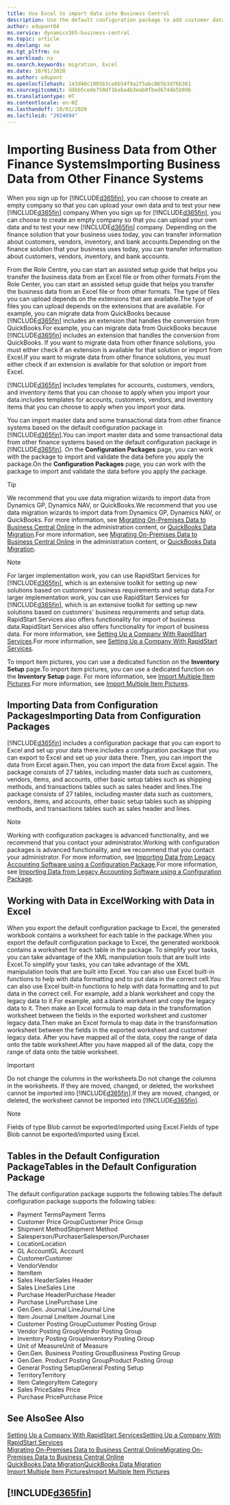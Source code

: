 ```yaml
---
title: Use Excel to import data into Business Central
description: Use the default configuration package to add customer data in Excel and import the data back into Business Central.
author: edupont04
ms.service: dynamics365-business-central
ms.topic: article
ms.devlang: na
ms.tgt_pltfrm: na
ms.workload: na
ms.search.keywords: migration, Excel
ms.date: 10/01/2020
ms.author: edupont
ms.openlocfilehash: 143d40c1005b3ce6b54f9a2f5abc865b3d76b361
ms.sourcegitcommit: ddbb5cede750df1baba4b3eab8fbed6744b5b9d6
ms.translationtype: HT
ms.contentlocale: en-NZ
ms.lasthandoff: 10/01/2020
ms.locfileid: "3924694"
---
```

# <a name="importing-business-data-from-other-finance-systems"></a><span data-ttu-id="fca04-103">Importing Business Data from Other Finance Systems</span><span class="sxs-lookup"><span data-stu-id="fca04-103">Importing Business Data from Other Finance Systems</span></span>

<span data-ttu-id="fca04-104">When you sign up for [!INCLUDE[d365fin](includes/d365fin_md.md)], you can choose to create an empty company so that you can upload your own data and to test your new [!INCLUDE[d365fin](includes/d365fin_md.md)] company.</span><span class="sxs-lookup"><span data-stu-id="fca04-104">When you sign up for [!INCLUDE[d365fin](includes/d365fin_md.md)], you can choose to create an empty company so that you can upload your own data and to test your new [!INCLUDE[d365fin](includes/d365fin_md.md)] company.</span></span> <span data-ttu-id="fca04-105">Depending on the finance solution that your business uses today, you can transfer information about customers, vendors, inventory, and bank accounts.</span><span class="sxs-lookup"><span data-stu-id="fca04-105">Depending on the finance solution that your business uses today, you can transfer information about customers, vendors, inventory, and bank accounts.</span></span>  

<span data-ttu-id="fca04-106">From the Role Centre, you can start an assisted setup guide that helps you transfer the business data from an Excel file or from other formats.</span><span class="sxs-lookup"><span data-stu-id="fca04-106">From the Role Center, you can start an assisted setup guide that helps you transfer the business data from an Excel file or from other formats.</span></span> <span data-ttu-id="fca04-107">The type of files you can upload depends on the extensions that are available.</span><span class="sxs-lookup"><span data-stu-id="fca04-107">The type of files you can upload depends on the extensions that are available.</span></span> <span data-ttu-id="fca04-108">For example, you can migrate data from QuickBooks because [!INCLUDE[d365fin](includes/d365fin_md.md)] includes an extension that handles the conversion from QuickBooks.</span><span class="sxs-lookup"><span data-stu-id="fca04-108">For example, you can migrate data from QuickBooks because [!INCLUDE[d365fin](includes/d365fin_md.md)] includes an extension that handles the conversion from QuickBooks.</span></span> <span data-ttu-id="fca04-109">If you want to migrate data from other finance solutions, you must either check if an extension is available for that solution or import from Excel.</span><span class="sxs-lookup"><span data-stu-id="fca04-109">If you want to migrate data from other finance solutions, you must either check if an extension is available for that solution or import from Excel.</span></span>  

[!INCLUDE[d365fin](includes/d365fin_md.md)] <span data-ttu-id="fca04-110">includes templates for accounts, customers, vendors, and inventory items that you can choose to apply when you import your data.</span><span class="sxs-lookup"><span data-stu-id="fca04-110">includes templates for accounts, customers, vendors, and inventory items that you can choose to apply when you import your data.</span></span>

<span data-ttu-id="fca04-111">You can import master data and some transactional data from other finance systems based on the default configuration package in [!INCLUDE[d365fin](includes/d365fin_md.md)].</span><span class="sxs-lookup"><span data-stu-id="fca04-111">You can import master data and some transactional data from other finance systems based on the default configuration package in [!INCLUDE[d365fin](includes/d365fin_md.md)].</span></span> <span data-ttu-id="fca04-112">On the **Configuration Packages** page, you can work with the package to import and validate the data before you apply the package.</span><span class="sxs-lookup"><span data-stu-id="fca04-112">On the **Configuration Packages** page, you can work with the package to import and validate the data before you apply the package.</span></span>  

> [!TIP]  
> <span data-ttu-id="fca04-113">We recommend that you use data migration wizards to import data from Dynamics GP, Dynamics NAV, or QuickBooks.</span><span class="sxs-lookup"><span data-stu-id="fca04-113">We recommend that you use data migration wizards to import data from Dynamics GP, Dynamics NAV, or QuickBooks.</span></span> <span data-ttu-id="fca04-114">For more information, see [Migrating On-Premises Data to Business Central Online](/dynamics365/business-central/dev-itpro/administration/migrate-data) in the administration content, or [QuickBooks Data Migration](ui-extensions-quickbooks-data-migration.md).</span><span class="sxs-lookup"><span data-stu-id="fca04-114">For more information, see [Migrating On-Premises Data to Business Central Online](/dynamics365/business-central/dev-itpro/administration/migrate-data) in the administration content, or [QuickBooks Data Migration](ui-extensions-quickbooks-data-migration.md).</span></span>

> [!NOTE]  
> <span data-ttu-id="fca04-115">For larger implementation work, you can use RapidStart Services for [!INCLUDE[d365fin](includes/d365fin_md.md)], which is an extensive toolkit for setting up new solutions based on customers' business requirements and setup data.</span><span class="sxs-lookup"><span data-stu-id="fca04-115">For larger implementation work, you can use RapidStart Services for [!INCLUDE[d365fin](includes/d365fin_md.md)], which is an extensive toolkit for setting up new solutions based on customers' business requirements and setup data.</span></span> <span data-ttu-id="fca04-116">RapidStart Services also offers functionality for import of business data.</span><span class="sxs-lookup"><span data-stu-id="fca04-116">RapidStart Services also offers functionality for import of business data.</span></span> <span data-ttu-id="fca04-117">For more information, see [Setting Up a Company With RapidStart Services](admin-set-up-a-company-with-rapidstart.md).</span><span class="sxs-lookup"><span data-stu-id="fca04-117">For more information, see [Setting Up a Company With RapidStart Services](admin-set-up-a-company-with-rapidstart.md).</span></span>

<span data-ttu-id="fca04-118">To import item pictures, you can use a dedicated function on the **Inventory Setup** page.</span><span class="sxs-lookup"><span data-stu-id="fca04-118">To import item pictures, you can use a dedicated function on the **Inventory Setup** page.</span></span> <span data-ttu-id="fca04-119">For more information, see [Import Multiple Item Pictures](inventory-how-import-item-pictures.md).</span><span class="sxs-lookup"><span data-stu-id="fca04-119">For more information, see [Import Multiple Item Pictures](inventory-how-import-item-pictures.md).</span></span>

## <a name="importing-data-from-configuration-packages"></a><span data-ttu-id="fca04-120">Importing Data from Configuration Packages</span><span class="sxs-lookup"><span data-stu-id="fca04-120">Importing Data from Configuration Packages</span></span>
[!INCLUDE[d365fin](includes/d365fin_md.md)] <span data-ttu-id="fca04-121">includes a configuration package that you can export to Excel and set up your data there.</span><span class="sxs-lookup"><span data-stu-id="fca04-121">includes a configuration package that you can export to Excel and set up your data there.</span></span> <span data-ttu-id="fca04-122">Then, you can import the data from Excel again.</span><span class="sxs-lookup"><span data-stu-id="fca04-122">Then, you can import the data from Excel again.</span></span> <span data-ttu-id="fca04-123">The package consists of 27 tables, including master data such as customers, vendors, items, and accounts, other basic setup tables such as shipping methods, and transactions tables such as sales header and lines.</span><span class="sxs-lookup"><span data-stu-id="fca04-123">The package consists of 27 tables, including master data such as customers, vendors, items, and accounts, other basic setup tables such as shipping methods, and transactions tables such as sales header and lines.</span></span>  

> [!NOTE]  
>   <span data-ttu-id="fca04-124">Working with configuration packages is advanced functionality, and we recommend that you contact your administrator.</span><span class="sxs-lookup"><span data-stu-id="fca04-124">Working with configuration packages is advanced functionality, and we recommend that you contact your administrator.</span></span> <span data-ttu-id="fca04-125">For more information, see [Importing Data from Legacy Accounting Software using a Configuration Package](across-import-data-configuration-packages.md).</span><span class="sxs-lookup"><span data-stu-id="fca04-125">For more information, see [Importing Data from Legacy Accounting Software using a Configuration Package](across-import-data-configuration-packages.md).</span></span>

## <a name="working-with-data-in-excel"></a><span data-ttu-id="fca04-126">Working with Data in Excel</span><span class="sxs-lookup"><span data-stu-id="fca04-126">Working with Data in Excel</span></span>
<span data-ttu-id="fca04-127">When you export the default configuration package to Excel, the generated workbook contains a worksheet for each table in the package.</span><span class="sxs-lookup"><span data-stu-id="fca04-127">When you export the default configuration package to Excel, the generated workbook contains a worksheet for each table in the package.</span></span> <span data-ttu-id="fca04-128">To simplify your tasks, you can take advantage of the XML manipulation tools that are built into Excel.</span><span class="sxs-lookup"><span data-stu-id="fca04-128">To simplify your tasks, you can take advantage of the XML manipulation tools that are built into Excel.</span></span> <span data-ttu-id="fca04-129">You can also use Excel built-in functions to help with data formatting and to put data in the correct cell.</span><span class="sxs-lookup"><span data-stu-id="fca04-129">You can also use Excel built-in functions to help with data formatting and to put data in the correct cell.</span></span> <span data-ttu-id="fca04-130">For example, add a blank worksheet and copy the legacy data to it.</span><span class="sxs-lookup"><span data-stu-id="fca04-130">For example, add a blank worksheet and copy the legacy data to it.</span></span> <span data-ttu-id="fca04-131">Then make an Excel formula to map data in the transformation worksheet between the fields in the exported worksheet and customer legacy data.</span><span class="sxs-lookup"><span data-stu-id="fca04-131">Then make an Excel formula to map data in the transformation worksheet between the fields in the exported worksheet and customer legacy data.</span></span> <span data-ttu-id="fca04-132">After you have mapped all of the data, copy the range of data onto the table worksheet.</span><span class="sxs-lookup"><span data-stu-id="fca04-132">After you have mapped all of the data, copy the range of data onto the table worksheet.</span></span>  

> [!IMPORTANT]  
>  <span data-ttu-id="fca04-133">Do not change the columns in the worksheets.</span><span class="sxs-lookup"><span data-stu-id="fca04-133">Do not change the columns in the worksheets.</span></span> <span data-ttu-id="fca04-134">If they are moved, changed, or deleted, the worksheet cannot be imported into [!INCLUDE[d365fin](includes/d365fin_md.md)].</span><span class="sxs-lookup"><span data-stu-id="fca04-134">If they are moved, changed, or deleted, the worksheet cannot be imported into [!INCLUDE[d365fin](includes/d365fin_md.md)].</span></span>

> [!NOTE]
> <span data-ttu-id="fca04-135">Fields of type Blob cannot be exported/imported using Excel.</span><span class="sxs-lookup"><span data-stu-id="fca04-135">Fields of type Blob cannot be exported/imported using Excel.</span></span>

## <a name="tables-in-the-default-configuration-package"></a><span data-ttu-id="fca04-136">Tables in the Default Configuration Package</span><span class="sxs-lookup"><span data-stu-id="fca04-136">Tables in the Default Configuration Package</span></span>
<span data-ttu-id="fca04-137">The default configuration package supports the following tables:</span><span class="sxs-lookup"><span data-stu-id="fca04-137">The default configuration package supports the following tables:</span></span>

-   <span data-ttu-id="fca04-138">Payment Terms</span><span class="sxs-lookup"><span data-stu-id="fca04-138">Payment Terms</span></span>
-   <span data-ttu-id="fca04-139">Customer Price Group</span><span class="sxs-lookup"><span data-stu-id="fca04-139">Customer Price Group</span></span>
-   <span data-ttu-id="fca04-140">Shipment Method</span><span class="sxs-lookup"><span data-stu-id="fca04-140">Shipment Method</span></span>
-   <span data-ttu-id="fca04-141">Salesperson/Purchaser</span><span class="sxs-lookup"><span data-stu-id="fca04-141">Salesperson/Purchaser</span></span>
-   <span data-ttu-id="fca04-142">Location</span><span class="sxs-lookup"><span data-stu-id="fca04-142">Location</span></span>
-   <span data-ttu-id="fca04-143">GL Account</span><span class="sxs-lookup"><span data-stu-id="fca04-143">GL Account</span></span>
-   <span data-ttu-id="fca04-144">Customer</span><span class="sxs-lookup"><span data-stu-id="fca04-144">Customer</span></span>
-   <span data-ttu-id="fca04-145">Vendor</span><span class="sxs-lookup"><span data-stu-id="fca04-145">Vendor</span></span>
-   <span data-ttu-id="fca04-146">Item</span><span class="sxs-lookup"><span data-stu-id="fca04-146">Item</span></span>
-   <span data-ttu-id="fca04-147">Sales Header</span><span class="sxs-lookup"><span data-stu-id="fca04-147">Sales Header</span></span>
-   <span data-ttu-id="fca04-148">Sales Line</span><span class="sxs-lookup"><span data-stu-id="fca04-148">Sales Line</span></span>
-   <span data-ttu-id="fca04-149">Purchase Header</span><span class="sxs-lookup"><span data-stu-id="fca04-149">Purchase Header</span></span>
-   <span data-ttu-id="fca04-150">Purchase Line</span><span class="sxs-lookup"><span data-stu-id="fca04-150">Purchase Line</span></span>
-   <span data-ttu-id="fca04-151">Gen.</span><span class="sxs-lookup"><span data-stu-id="fca04-151">Gen.</span></span> <span data-ttu-id="fca04-152">Journal Line</span><span class="sxs-lookup"><span data-stu-id="fca04-152">Journal Line</span></span>
-   <span data-ttu-id="fca04-153">Item Journal Line</span><span class="sxs-lookup"><span data-stu-id="fca04-153">Item Journal Line</span></span>
-   <span data-ttu-id="fca04-154">Customer Posting Group</span><span class="sxs-lookup"><span data-stu-id="fca04-154">Customer Posting Group</span></span>
-   <span data-ttu-id="fca04-155">Vendor Posting Group</span><span class="sxs-lookup"><span data-stu-id="fca04-155">Vendor Posting Group</span></span>
-   <span data-ttu-id="fca04-156">Inventory Posting Group</span><span class="sxs-lookup"><span data-stu-id="fca04-156">Inventory Posting Group</span></span>
-   <span data-ttu-id="fca04-157">Unit of Measure</span><span class="sxs-lookup"><span data-stu-id="fca04-157">Unit of Measure</span></span>
-   <span data-ttu-id="fca04-158">Gen.</span><span class="sxs-lookup"><span data-stu-id="fca04-158">Gen.</span></span> <span data-ttu-id="fca04-159">Business Posting Group</span><span class="sxs-lookup"><span data-stu-id="fca04-159">Business Posting Group</span></span>
-   <span data-ttu-id="fca04-160">Gen.</span><span class="sxs-lookup"><span data-stu-id="fca04-160">Gen.</span></span> <span data-ttu-id="fca04-161">Product Posting Group</span><span class="sxs-lookup"><span data-stu-id="fca04-161">Product Posting Group</span></span>
-   <span data-ttu-id="fca04-162">General Posting Setup</span><span class="sxs-lookup"><span data-stu-id="fca04-162">General Posting Setup</span></span>
-   <span data-ttu-id="fca04-163">Territory</span><span class="sxs-lookup"><span data-stu-id="fca04-163">Territory</span></span>
-   <span data-ttu-id="fca04-164">Item Category</span><span class="sxs-lookup"><span data-stu-id="fca04-164">Item Category</span></span>
-   <span data-ttu-id="fca04-165">Sales Price</span><span class="sxs-lookup"><span data-stu-id="fca04-165">Sales Price</span></span>
-   <span data-ttu-id="fca04-166">Purchase Price</span><span class="sxs-lookup"><span data-stu-id="fca04-166">Purchase Price</span></span>

## <a name="see-also"></a><span data-ttu-id="fca04-167">See Also</span><span class="sxs-lookup"><span data-stu-id="fca04-167">See Also</span></span>
[<span data-ttu-id="fca04-168">Setting Up a Company With RapidStart Services</span><span class="sxs-lookup"><span data-stu-id="fca04-168">Setting Up a Company With RapidStart Services</span></span>](admin-set-up-a-company-with-rapidstart.md)  
[<span data-ttu-id="fca04-169">Migrating On-Premises Data to Business Central Online</span><span class="sxs-lookup"><span data-stu-id="fca04-169">Migrating On-Premises Data to Business Central Online</span></span>](/dynamics365/business-central/dev-itpro/administration/migrate-data)  
[<span data-ttu-id="fca04-170">QuickBooks Data Migration</span><span class="sxs-lookup"><span data-stu-id="fca04-170">QuickBooks Data Migration</span></span>](ui-extensions-quickbooks-data-migration.md)  
[<span data-ttu-id="fca04-171">Import Multiple Item Pictures</span><span class="sxs-lookup"><span data-stu-id="fca04-171">Import Multiple Item Pictures</span></span>](inventory-how-import-item-pictures.md)

## [!INCLUDE[d365fin](includes/free_trial_md.md)]  
